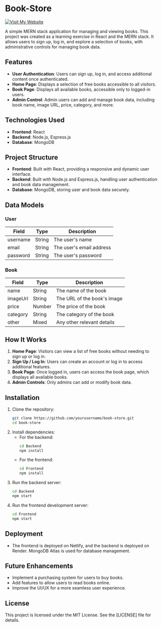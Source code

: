 # Book-Store

[![Visit My Website](https://img.shields.io/badge/Visit-My%20Website-blue?style=for-the-badge&logo=internet-explorer)]([https://anish-book-store.netlify.app/](https://anish-book-store.netlify.app/))

A simple MERN stack application for managing and viewing books. This project was created as a learning exercise in React and the MERN stack. It allows users to sign up, log in, and explore a selection of books, with administrative controls for managing book data.

## Features

- **User Authentication**: Users can sign up, log in, and access additional content once authenticated.
- **Home Page**: Displays a selection of free books accessible to all visitors.
- **Book Page**: Displays all available books, accessible only to logged-in users.
- **Admin Control**: Admin users can add and manage book data, including book name, image URL, price, category, and more.

## Technologies Used

- **Frontend**: React
- **Backend**: Node.js, Express.js
- **Database**: MongoDB

## Project Structure

- **Frontend**: Built with React, providing a responsive and dynamic user interface.
- **Backend**: Built with Node.js and Express.js, handling user authentication and book data management.
- **Database**: MongoDB, storing user and book data securely.

## Data Models

### User

| Field   | Type   | Description             |
|---------|--------|-------------------------|
| username| String | The user's name          |
| email   | String | The user's email address |
| password| String | The user's password      |

### Book

| Field     | Type   | Description                |
|-----------|--------|----------------------------|
| name      | String | The name of the book        |
| imageUrl  | String | The URL of the book's image |
| price     | Number | The price of the book       |
| category  | String | The category of the book    |
| other     | Mixed  | Any other relevant details  |

## How It Works

1. **Home Page**: Visitors can view a list of free books without needing to sign up or log in.
2. **Sign Up / Log In**: Users can create an account or log in to access additional features.
3. **Book Page**: Once logged in, users can access the book page, which displays all available books.
4. **Admin Controls**: Only admins can add or modify book data.

## Installation

1. Clone the repository:
   ```bash
   git clone https://github.com/yourusername/book-store.git
   cd book-store
   ```
2. Install dependencies:
   - For the backend:
     ```bash
     cd Backend
     npm install
     ```
   - For the frontend:
     ```bash
     cd Frontend
     npm install
     ```
3. Run the backend server:
   ```bash
   cd Backend
   npm start
   ```
4. Run the frontend development server:
   ```bash
   cd Frontend
   npm start
   ```

## Deployment

- The frontend is deployed on Netlify, and the backend is deployed on Render. MongoDB Atlas is used for database management.

## Future Enhancements

- Implement a purchasing system for users to buy books.
- Add features to allow users to read books online.
- Improve the UI/UX for a more seamless user experience.

## License

This project is licensed under the MIT License. See the [LICENSE] file for details.
